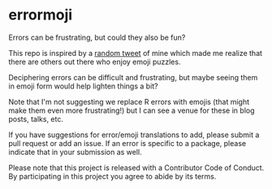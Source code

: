# errormoji

Errors can be frustrating, but could they also be fun?

This repo is inspired by a [random tweet](https://twitter.com/minebocek/status/1035377949036486656) of mine which made me realize that there are others out there who enjoy emoji puzzles.

Deciphering errors can be difficult and frustrating, but maybe seeing them in emoji form would help lighten things a bit?

Note that I'm not suggesting we replace R errors with emojis (that might make them even more frustrating!) but I can see a venue for these in blog posts, talks, etc.

If you have suggestions for error/emoji translations to add, please submit a pull request or add an issue. If an error is specific to a package, please indicate that in your submission as well.

Please note that this project is released with a Contributor Code of Conduct. By participating in this project you agree to abide by its terms.
